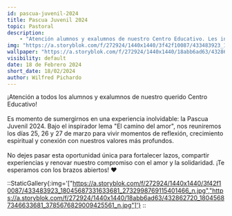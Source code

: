 ```yaml
---
id: pascua-juvenil-2024
title: Pascua Juvenil 2024
topic: Pastoral
description:
    - "Atención alumnos y exalumnos de nuestro Centro Educativo. Les invitamos a vivir la experiencia de la Pascua Juvenil 2024, bajo el lema “El camino del amor”, los días 25, 26 y 27 de marzo. ¡No te lo pierdas!❤️"
img: "https://a.storyblok.com/f/272924/1440x1440/3f42f10087/433483923_18045687331633681_2732998769115401466_n.jpg"
wallpaper: "https://a.storyblok.com/f/272924/1440x1440/18abb6ad63/432862720_18045687346633681_3785676829009425561_n.jpg"
visibility: default
date: 18 de Febrero 2024
short_date: 18/02/2024
author: Wilfred Pichardo
---
```

¡Atención a todos los alumnos y exalumnos de nuestro querido Centro Educativo!
<br/><br/>
Es momento de sumergirnos en una experiencia inolvidable: la Pascua Juvenil 2024. Bajo el inspirador lema "El camino del amor", nos reuniremos los días 25, 26 y 27 de marzo para vivir momentos de reflexión, crecimiento espiritual y conexión con nuestros valores más profundos.
<br/><br/>
No dejes pasar esta oportunidad única para fortalecer lazos, compartir experiencias y renovar nuestro compromiso con el amor y la solidaridad. ¡Te esperamos con los brazos abiertos! ❤️

::StaticGallery{:img='["https://a.storyblok.com/f/272924/1440x1440/3f42f10087/433483923_18045687331633681_2732998769115401466_n.jpg","https://a.storyblok.com/f/272924/1440x1440/18abb6ad63/432862720_18045687346633681_3785676829009425561_n.jpg"]'}
::